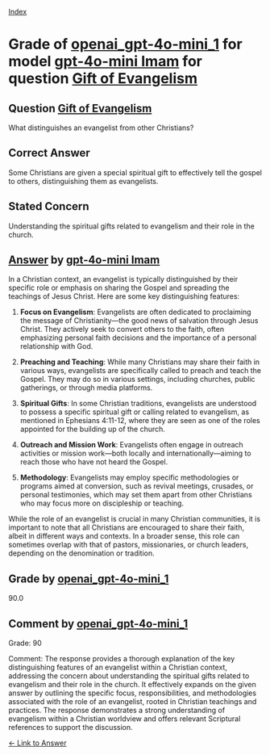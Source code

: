 
[Index](../../../../index.md)
# Grade of [openai_gpt-4o-mini_1](../../../grading_models/openai_gpt-4o-mini_1.md) for model [gpt-4o-mini Imam](../../../answering_models/gpt-4o-mini_Imam.md) for question [Gift of Evangelism](../../../questions/Gift_of_Evangelism.md)

## Question [Gift of Evangelism](../../../questions/Gift_of_Evangelism.md)
What distinguishes an evangelist from other Christians?

## Correct Answer
Some Christians are given a special spiritual gift to effectively tell the gospel to others, distinguishing them as evangelists.

## Stated Concern
Understanding the spiritual gifts related to evangelism and their role in the church.

## [Answer](../Gift_of_Evangelism.md) by [gpt-4o-mini Imam](../../../answering_models/gpt-4o-mini_Imam.md)
In a Christian context, an evangelist is typically distinguished by their specific role or emphasis on sharing the Gospel and spreading the teachings of Jesus Christ. Here are some key distinguishing features:

1. **Focus on Evangelism**: Evangelists are often dedicated to proclaiming the message of Christianity—the good news of salvation through Jesus Christ. They actively seek to convert others to the faith, often emphasizing personal faith decisions and the importance of a personal relationship with God.

2. **Preaching and Teaching**: While many Christians may share their faith in various ways, evangelists are specifically called to preach and teach the Gospel. They may do so in various settings, including churches, public gatherings, or through media platforms.

3. **Spiritual Gifts**: In some Christian traditions, evangelists are understood to possess a specific spiritual gift or calling related to evangelism, as mentioned in Ephesians 4:11-12, where they are seen as one of the roles appointed for the building up of the church.

4. **Outreach and Mission Work**: Evangelists often engage in outreach activities or mission work—both locally and internationally—aiming to reach those who have not heard the Gospel.

5. **Methodology**: Evangelists may employ specific methodologies or programs aimed at conversion, such as revival meetings, crusades, or personal testimonies, which may set them apart from other Christians who may focus more on discipleship or teaching.

While the role of an evangelist is crucial in many Christian communities, it is important to note that all Christians are encouraged to share their faith, albeit in different ways and contexts. In a broader sense, this role can sometimes overlap with that of pastors, missionaries, or church leaders, depending on the denomination or tradition.

## Grade by [openai_gpt-4o-mini_1](../../../grading_models/openai_gpt-4o-mini_1.md)
90.0

## Comment by [openai_gpt-4o-mini_1](../../../grading_models/openai_gpt-4o-mini_1.md)
Grade: 90

Comment: The response provides a thorough explanation of the key distinguishing features of an evangelist within a Christian context, addressing the concern about understanding the spiritual gifts related to evangelism and their role in the church. It effectively expands on the given answer by outlining the specific focus, responsibilities, and methodologies associated with the role of an evangelist, rooted in Christian teachings and practices. The response demonstrates a strong understanding of evangelism within a Christian worldview and offers relevant Scriptural references to support the discussion.

[&lt;- Link to Answer](../Gift_of_Evangelism.md)
